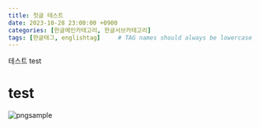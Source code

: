 ```yaml
---
title: 첫글 테스트
date: 2023-10-28 23:00:00 +0900
categories: [한글메인카테고리, 한글서브카테고리]
tags: [한글태그, englishtag]     # TAG names should always be lowercase
---
```


테스트 test

# test

![pngsample](https://github.com/jeuuniv/jeuuniv.github.io/assets/149172579/936b1c81-dc15-480f-a2ea-9657317b8b31)